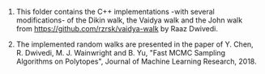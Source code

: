 1) This folder contains the C++ implementations -with several modifications- of the Dikin walk, 
   the Vaidya walk and the John walk from https://github.com/rzrsk/vaidya-walk by Raaz Dwivedi.

2) The implemented random walks are presented in the paper of
   Y. Chen, R. Dwivedi, M. J. Wainwright and B. Yu, 
   "Fast MCMC Sampling Algorithms on Polytopes",
   Journal of Machine Learning Research, 2018.
